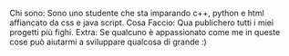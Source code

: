 Chi sono: Sono uno studente che sta imparando c++, python e html affiancato da css e java script.
Cosa Faccio: Qua publichero tutti i miei progetti più fighi.
Extra: Se qualcuno è appassionato come me in queste cose può aiutarmi a sviluppare qualcosa di grande :)
